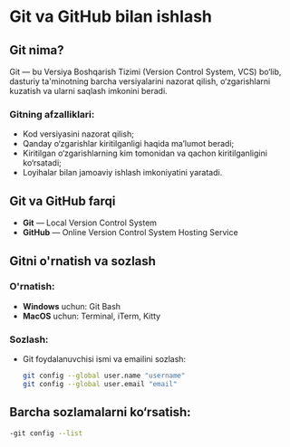 # Git va GitHub bilan ishlash

## Git nima?
Git — bu Versiya Boshqarish Tizimi (Version Control System, VCS) bo‘lib, dasturiy ta'minotning barcha versiyalarini nazorat qilish, o‘zgarishlarni kuzatish va ularni saqlash imkonini beradi.

### Gitning afzalliklari:
- Kod versiyasini nazorat qilish;
- Qanday o‘zgarishlar kiritilganligi haqida ma’lumot beradi;
- Kiritilgan o‘zgarishlarning kim tomonidan va qachon kiritilganligini ko‘rsatadi;
- Loyihalar bilan jamoaviy ishlash imkoniyatini yaratadi.

## Git va GitHub farqi
- **Git** — Local Version Control System
- **GitHub** — Online Version Control System Hosting Service

## Gitni o'rnatish va sozlash
### O'rnatish:
- **Windows** uchun: Git Bash
- **MacOS** uchun: Terminal, iTerm, Kitty

### Sozlash:
- Git foydalanuvchisi ismi va emailini sozlash:
  ```bash
  git config --global user.name "username"
  git config --global user.email "email"

## Barcha sozlamalarni ko‘rsatish:
  ```bash
  -git config --list

